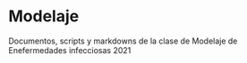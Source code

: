 # Modelaje
Documentos, scripts y markdowns de la clase de Modelaje de Enefermedades infecciosas 2021
